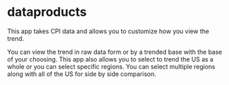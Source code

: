 # dataproducts
This app takes CPI data and allows you to customize how you view the trend.

You can view the trend in raw data form or by a trended base with the base of your choosing. This app also allows you to select to trend the US as a whole or you can select specific regions. You can select multiple regions along with all of the US for side by side comparison.
